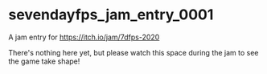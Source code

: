 # sevendayfps_jam_entry_0001
A jam entry for https://itch.io/jam/7dfps-2020

There's nothing here yet, but please watch this space during the jam to see the game take shape!
